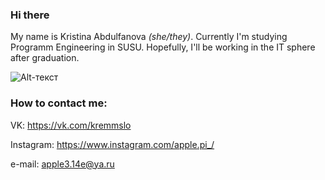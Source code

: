 ### Hi there
My name is Kristina Abdulfanova *(she/they)*. Currently I'm studying Programm Engineering in SUSU. Hopefully, I'll be working in the IT sphere after graduation.

![Alt-текст](https://user-images.githubusercontent.com/92095172/140522874-5713f6e8-5f64-46dd-83c8-e714d52d6332.png "What do people withoout brain think?")

### How to contact me:
VK: https://vk.com/kremmslo

Instagram: https://www.instagram.com/apple.pi_/

e-mail: apple3.14e@ya.ru
